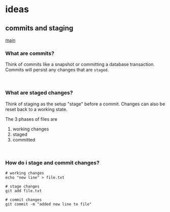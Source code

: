 # ideas

## commits and staging
[main](./README.md#main)

### What are commits?
Think of commits like a snapshot or committing a database transaction.
Commits will persist any changes that are `staged`.

<br/>

### What are staged changes?
Think of staging as the setup "stage" before a commit. Changes can also be reset back to a working state.

The 3 phases of files are
1. working changes
1. staged
1. committed

<br/>

### How do i stage and commit changes?
```
# working changes
echo "new line" > file.txt

# stage changes
git add file.txt

# commit changes
git commit -m "added new line to file"
```
